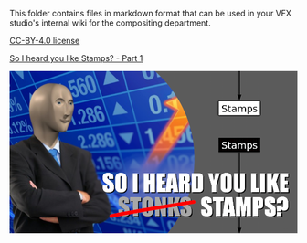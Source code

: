 This folder contains files in markdown format that can be used in your VFX studio's internal wiki for the compositing department.

[CC-BY-4.0 license](../LICENSE)

[So I heard you like Stamps? - Part 1](So%20I%20heard%20you%20like%20Stamps%20-%20Part%201.md)

![Header](assets/Header_Stonks.png)
